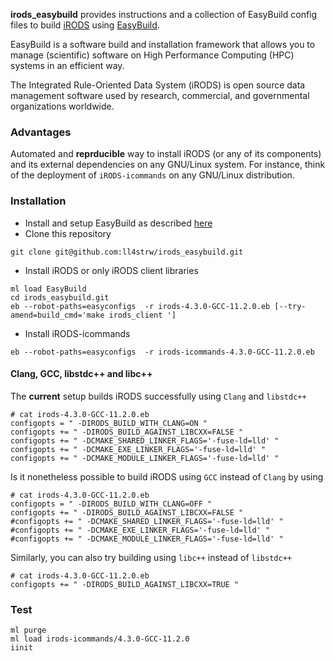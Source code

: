 **irods_easybuild** provides instructions and a collection of EasyBuild
config files to build [iRODS](https://irods.org) using 
[EasyBuild](https://easybuild.io/).

EasyBuild is a software build and installation framework that allows you to manage (scientific) software on High Performance Computing (HPC) systems in an efficient way.

The Integrated Rule-Oriented Data System (iRODS) is open source data management software used by research, commercial, and governmental organizations worldwide.

### Advantages

Automated and **reprducible** way to install iRODS (or any of its components) and its external dependencies on any GNU/Linux system.
For instance, think of the deployment of `iRODS-icommands` on any GNU/Linux distribution.

### Installation

- Install and setup EasyBuild as described [here](https://docs.easybuild.io/installation/)
- Clone this repository

```
git clone git@github.com:ll4strw/irods_easybuild.git
```
- Install iRODS or only iRODS client libraries

```
ml load EasyBuild
cd irods_easybuild.git
eb --robot-paths=easyconfigs  -r irods-4.3.0-GCC-11.2.0.eb [--try-amend=build_cmd='make irods_client ']
```

- Install iRODS-icommands

```
eb --robot-paths=easyconfigs  -r irods-icommands-4.3.0-GCC-11.2.0.eb 
```

#### Clang, GCC, libstdc++ and libc++

The **current** setup builds iRODS successfully using `Clang` and `libstdc++`

```
# cat irods-4.3.0-GCC-11.2.0.eb
configopts = " -DIRODS_BUILD_WITH_CLANG=ON "
configopts += " -DIRODS_BUILD_AGAINST_LIBCXX=FALSE "
configopts += " -DCMAKE_SHARED_LINKER_FLAGS='-fuse-ld=lld' "
configopts += " -DCMAKE_EXE_LINKER_FLAGS='-fuse-ld=lld' "
configopts += " -DCMAKE_MODULE_LINKER_FLAGS='-fuse-ld=lld' "

```

Is it nonetheless possible to build iRODS using `GCC` instead of `Clang` by using

```
# cat irods-4.3.0-GCC-11.2.0.eb
configopts = " -DIRODS_BUILD_WITH_CLANG=OFF "
configopts += " -DIRODS_BUILD_AGAINST_LIBCXX=FALSE "
#configopts += " -DCMAKE_SHARED_LINKER_FLAGS='-fuse-ld=lld' "
#configopts += " -DCMAKE_EXE_LINKER_FLAGS='-fuse-ld=lld' "
#configopts += " -DCMAKE_MODULE_LINKER_FLAGS='-fuse-ld=lld' "

```

Similarly, you can also try building using `libc++` instead of `libstdc++`

```
# cat irods-4.3.0-GCC-11.2.0.eb
configopts += " -DIRODS_BUILD_AGAINST_LIBCXX=TRUE "

```


### Test

```
ml purge
ml load irods-icommands/4.3.0-GCC-11.2.0
iinit
```

